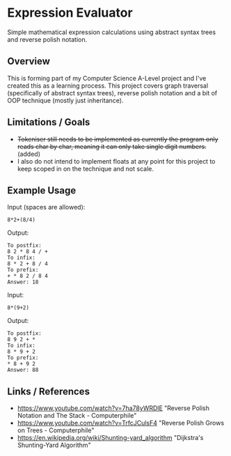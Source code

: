 # Expression Evaluator
Simple mathematical expression calculations using abstract syntax trees and reverse polish notation.

## Overview

This is forming part of my Computer Science A-Level project and I've created this as a learning process. This project covers graph traversal (specifically of abstract syntax trees),
reverse polish notation and a bit of OOP technique (mostly just inheritance).

## Limitations / Goals

- ~~Tokeniser still needs to be implemented as currently the program only reads char by char, meaning it can only take single digit numbers.~~ (added)
- I also do not intend to implement floats at any point for this project to keep scoped in on the technique and not scale.

## Example Usage

Input (spaces are allowed):

`8*2+(8/4)`

Output:

```
To postfix:
8 2 * 8 4 / +
To infix:
8 * 2 + 8 / 4
To prefix:
+ * 8 2 / 8 4
Answer: 18
```

Input:

`8*(9+2)`

Output:
```
To postfix:
8 9 2 + *
To infix:
8 * 9 + 2
To prefix:
* 8 + 9 2
Answer: 88
```

## Links / References

- https://www.youtube.com/watch?v=7ha78yWRDlE "Reverse Polish Notation and The Stack - Computerphile"
- https://www.youtube.com/watch?v=TrfcJCulsF4 "Reverse Polish Grows on Trees - Computerphile"
- https://en.wikipedia.org/wiki/Shunting-yard_algorithm "Dijkstra's Shunting-Yard Algorithm"
